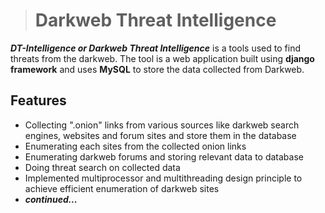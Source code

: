 
># Darkweb Threat Intelligence

***DT-Intelligence or Darkweb Threat Intelligence*** is a tools used to find threats from the darkweb.
The tool is a web application built using **django framework** and uses **MySQL** to store the data collected from Darkweb.

## Features

- Collecting ".onion" links from various sources like darkweb search engines, websites and forum sites
    and store them in the database
- Enumerating each sites from the collected onion links
- Enumerating darkweb forums and storing relevant data to database
- Doing threat search on collected data
- Implemented multiprocessor and multithreading design principle to achieve efficient enumeration of darkweb sites
- ***continued...***
